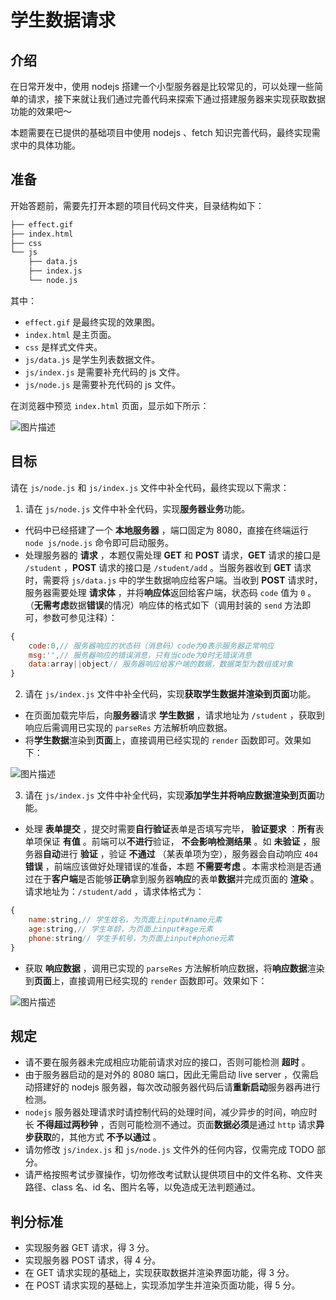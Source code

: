 # 学生数据请求

## 介绍

在日常开发中，使用 nodejs 搭建一个小型服务器是比较常见的，可以处理一些简单的请求，接下来就让我们通过完善代码来探索下通过搭建服务器来实现获取数据功能的效果吧～

本题需要在已提供的基础项目中使用 nodejs 、fetch 知识完善代码，最终实现需求中的具体功能。

## 准备

开始答题前，需要先打开本题的项目代码文件夹，目录结构如下：

```txt
├── effect.gif
├── index.html
├── css
└── js
    ├── data.js
    ├── index.js
    └── node.js
```

其中：

* `effect.gif` 是最终实现的效果图。
* `index.html` 是主页面。
* `css` 是样式文件夹。
* `js/data.js` 是学生列表数据文件。
* `js/index.js` 是需要补充代码的 js 文件。
* `js/node.js` 是需要补充代码的 js 文件。

在浏览器中预览 `index.html` 页面，显示如下所示：

![图片描述](https://doc.shiyanlou.com/courses/23796/1723100/d18fde128b5d35dbe1da057737b63d1e-0)

## 目标

请在 `js/node.js` 和 `js/index.js` 文件中补全代码，最终实现以下需求：

1. 请在 `js/node.js` 文件中补全代码，实现**服务器业务**功能。

* 代码中已经搭建了一个 **本地服务器** ，端口固定为 8080，直接在终端运行 `node js/node.js` 命令即可启动服务。
* 处理服务器的 **请求** ，本题仅需处理 **GET** 和 **POST** 请求，**GET** 请求的接口是 `/student` ，**POST** 请求的接口是 `/student/add` 。当服务器收到 **GET** 请求时，需要将 `js/data.js` 中的学生数据响应给客户端。当收到 **POST** 请求时，服务器需要处理 **请求体** ，并将**响应体**返回给客户端，状态码 `code` 值为 `0` 。（**无需考虑**数据**错误**的情况）响应体的格式如下（调用封装的 `send` 方法即可，参数可参见注释）：

```js
{
    code:0,// 服务器响应的状态码（消息码）code为0表示服务器正常响应
    msg:'',// 服务器响应的错误消息，只有当code为0时无错误消息
    data:array||object// 服务器响应给客户端的数据，数据类型为数组或对象
}
```

2. 请在 `js/index.js` 文件中补全代码，实现**获取学生数据并渲染到页面**功能。

* 在页面加载完毕后，向**服务器**请求 **学生数据** ，请求地址为 `/student` ，获取到响应后需调用已实现的 `parseRes` 方法解析响应数据。
* 将**学生数据**渲染到**页面**上，直接调用已经实现的 `render` 函数即可。效果如下：

![图片描述](https://doc.shiyanlou.com/courses/23796/1723100/f7ed8ba0bdc526b0f8029f5d5cd296ad-0)

3. 请在 `js/index.js` 文件中补全代码，实现**添加学生并将响应数据渲染到页面**功能。

* 处理 **表单提交** ，提交时需要**自行验证**表单是否填写完毕， **验证要求** ：**所有**表单项保证 **有值** 。前端可以**不进行**验证， **不会影响检测结果** 。如 **未验证** ，服务器**自动**进行 **验证** ，验证 **不通过** （某表单项为空），服务器会自动响应 `404`  **错误** ，前端应该做好处理错误的准备，本题 **不需要考虑** 。本需求检测是否通过在于**客户端**是否能够**正确**拿到服务器**响应**的表单**数据**并完成页面的 **渲染** 。请求地址为：`/student/add` ，请求体格式为：

```js
{
    name:string,// 学生姓名，为页面上input#name元素
    age:string,// 学生年龄，为页面上input#age元素
    phone:string// 学生手机号，为页面上input#phone元素
}
```

* 获取 **响应数据** ，调用已实现的 `parseRes` 方法解析响应数据，将**响应数据**渲染到**页面**上，直接调用已经实现的 `render` 函数即可。效果如下：

![图片描述](https://doc.shiyanlou.com/courses/23796/1723100/c00dd4d9c67b77d054c46bc7683a00ef-0)

## 规定

* 请不要在服务器未完成相应功能前请求对应的接口，否则可能检测 **超时** 。
* 由于服务器启动的是对外的 8080 端口，因此无需启动 live server ，仅需启动搭建好的 nodejs 服务器，每次改动服务器代码后请**重新启动**服务器再进行检测。
* `nodejs` 服务器处理请求时请控制代码的处理时间，减少异步的时间，响应时长 **不得超过两秒钟** ，否则可能检测不通过。页面**数据必须**是通过 `http` 请求**异步获取**的，其他方式 **不予以通过** 。
* 请勿修改 `js/index.js` 和 `js/node.js` 文件外的任何内容，仅需完成 TODO 部分。
* 请严格按照考试步骤操作，切勿修改考试默认提供项目中的文件名称、文件夹路径、class 名、id 名、图片名等，以免造成无法判题通过。

## 判分标准

* 实现服务器 GET 请求，得 3 分。
* 实现服务器 POST 请求，得 4 分。
* 在 GET 请求实现的基础上，实现获取数据并渲染界面功能，得 3 分。
* 在 POST 请求实现的基础上，实现添加学生并渲染页面功能，得 5 分。
